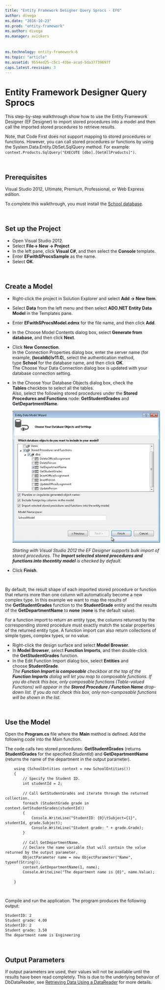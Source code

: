```yaml
---
title: "Entity Framework Designer Query Sprocs - EF6"
author: divega
ms.date: "2016-10-23"
ms.prod: "entity-framework"
ms.author: divega
ms.manager: avickers


ms.technology: entity-framework-6
ms.topic: "article"
ms.assetid: 9554ed25-c5c1-43be-acad-5da37739697f
caps.latest.revision: 3
---
```

# Entity Framework Designer Query Sprocs
This step-by-step walkthrough show how to use the Entity Framework Designer (EF Designer) to import stored procedures into a model and then call the imported stored procedures to retrieve results. 

Note, that Code First does not support mapping to stored procedures or functions. However, you can call stored procedures or functions by using the System.Data.Entity.DbSet.SqlQuery method. For example: `context.Products.SqlQuery("EXECUTE [dbo].[GetAllProducts]")`.

 

## Prerequisites

Visual Studio 2012, Ultimate, Premium, Professional, or Web Express edition.

To complete this walkthrough, you must install the [School database](../ef6/entity-framework-school-database.md).

 

## Set up the Project

-   Open Visual Studio 2012.
-   Select **File-&gt; New -&gt; Project**
-   In the left pane, click **Visual C\#**, and then select the **Console** template.
-   Enter **EFwithSProcsSample** as the name.
-   Select **OK**.

 

## Create a Model

-   Right-click the project in Solution Explorer and select **Add -&gt; New Item**.
-   Select **Data** from the left menu and then select **ADO.NET Entity Data Model** in the Templates pane.
-   Enter **EFwithSProcsModel.edmx** for the file name, and then click **Add**.
-   In the Choose Model Contents dialog box, select **Generate from database**, and then click **Next**.
-   Click **New Connection**.  
    In the Connection Properties dialog box, enter the server name (for example, **(localdb)\\v11.0**), select the authentication method, type **School** for the database name, and then click **OK**.  
    The Choose Your Data Connection dialog box is updated with your database connection setting.
-   In the Choose Your Database Objects dialog box, check the **Tables** checkbox to select all the tables.  
    Also, select the following stored procedures under the **Stored Procedures and Functions** node: **GetStudentGrades** and **GetDepartmentName**.  

    ![Import](../ef6/media/import.jpg)
    
    *Starting with Visual Studio 2012 the EF Designer supports bulk import of stored procedures. The **Import selected stored procedures and functions into theentity model** is checked by default.*
-   Click **Finish**.

 

By default, the result shape of each imported stored procedure or function that returns more than one column will automatically become a new complex type. In this example we want to map the results of the **GetStudentGrades** function to the **StudentGrade** entity and the results of the **GetDepartmentName** to **none** (**none** is the default value).

For a function import to return an entity type, the columns returned by the corresponding stored procedure must exactly match the scalar properties of the returned entity type. A function import can also return collections of simple types, complex types, or no value.

-   Right-click the design surface and select **Model Browser**.
-   In **Model Browser**, select **Function Imports**, and then double-click the **GetStudentGrades** function.
-   In the Edit Function Import dialog box, select **Entities** and choose **StudentGrade**.  
    *The **Function Import is composable** checkbox at the top of the **Function Imports** dialog will let you map to composable functions. If you do check this box, only composable functions (Table-valued Functions) will appear in the **Stored Procedure / Function Name** drop-down list. If you do not check this box, only non-composable functions will be shown in the list.*

 

## Use the Model

Open the **Program.cs** file where the **Main** method is defined. Add the following code into the Main function.

The code calls two stored procedures: **GetStudentGrades** (returns **StudentGrades** for the specified *StudentId*) and **GetDepartmentName** (returns the name of the department in the output parameter).  

```
    using (SchoolEntities context = new SchoolEntities())
    {
        // Specify the Student ID.
        int studentId = 2;

        // Call GetStudentGrades and iterate through the returned collection.
        foreach (StudentGrade grade in context.GetStudentGrades(studentId))
        {
            Console.WriteLine("StudentID: {0}\tSubject={1}", studentId, grade.Subject);
            Console.WriteLine("Student grade: " + grade.Grade);
        }

        // Call GetDepartmentName. 
        // Declare the name variable that will contain the value returned by the output parameter.
        ObjectParameter name = new ObjectParameter("Name", typeof(String));
        context.GetDepartmentName(1, name);
        Console.WriteLine("The department name is {0}", name.Value);

    }
```

 

Compile and run the application. The program produces the following output:

```
StudentID: 2
Student grade: 4.00
StudentID: 2
Student grade: 3.50
The department name is Engineering
```

 

Output Parameters
-----------------

If output parameters are used, their values will not be available until the results have been read completely. This is due to the underlying behavior of DbDataReader, see [Retrieving Data Using a DataReader](http://go.microsoft.com/fwlink/?LinkID=398589) for more details.
